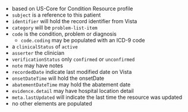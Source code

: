 
- based on US-Core for Condition Resource profile
- `subject` is a reference to this patient
- `identifier` will hold the record identifier from Vista
- `category` will be `problem-list-item`
- `code` is the condition, problem or diagnosis
  - `code.coding` may be populated with an ICD-9 code
- a `clinicalStatus` of `active`
- `asserter` the clinician
- `verificationStatus` only `confirmed` or `unconfirmed`
- `note` may have notes
- `recordedDate` indicate last modified date on Vista
- `onsetDateTime` will hold the onsetDate
- `abatementDateTime` may hold the abatement date
- `evidence.detail` may have hospital location detail
- `meta.lastUpdated` will indicate the last time the resource was updated
- no other elements are populated

